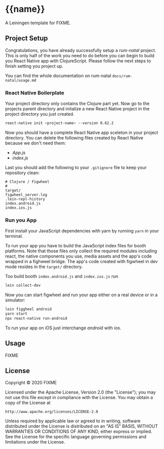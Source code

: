 # {{name}}

A Leiningen template for FIXME.

## Project Setup

Congratulations, you have already successfully setup a _rum-natal_ project. This is only half of the work you need to do before you can begin to build you React Native app with ClojureScript. Please follow the next steps to finish setting you project up.

You can find the whole documentation on rum-natal `docs/rum-natal/usage.md`

### React Native Boilerplate

Your project directory only contains the Clojure part yet. Now go to the projects parent directory and initalize a new React Native project in the project directory you just created.
```bash
react-native init <project-name> --version 0.62.2
```

Now you should have a complete React Native app sceleton in your project directory. You can delete the following files created by React Native because we don't need them:
- _App.js_
- _index.js_

Last you should add the following to your `.gitignore` file to keep your repository clean:
```
# Clojure / Figwheel
#
target/
figwheel_server.log
.lein-repl-history
index.android.js
index.ios.js
```

### Run you App

First install your JavaScript dependencies with yarn by running `yarn` in your terminal.

To run your app you have to build the JavaScript index files for booth platforms. Note that those files only collect the required modules including react, the native components you use, media assets and the app's code wrapped in a fighweel bridge. The app's code created with figwheel in dev mode resides in the `target/` directory.

Too build booth `index.android.js` and `index.ios.js` run
```bash
lein collect-dev
```

Now you can start figwheel and run your app either on a real device or in a simulator:
```bash
lein figgheel android
yarn start
npx react-native run-android
```
To run your app on iOS just interchange _android_ with _ios_.



## Usage

FIXME

## License

Copyright © 2020 FIXME

Licensed under the Apache License, Version 2.0 (the "License");
you may not use this file except in compliance with the License.
You may obtain a copy of the License at

    http://www.apache.org/licenses/LICENSE-2.0

Unless required by applicable law or agreed to in writing, software
distributed under the License is distributed on an "AS IS" BASIS,
WITHOUT WARRANTIES OR CONDITIONS OF ANY KIND, either express or implied.
See the License for the specific language governing permissions and
limitations under the License.
